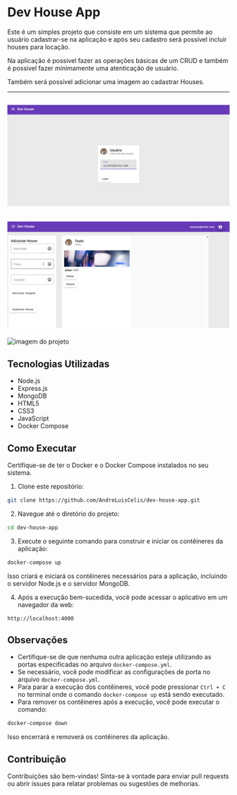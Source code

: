 
# Dev House App

Este é um simples projeto que consiste em um sistema que permite ao usuário cadastrar-se na aplicação e após seu cadastro será possível incluir houses para locação.

Na aplicação é possivel fazer as operações básicas de um CRUD e também é possivel fazer minimamente uma atenticação de usuário.

Também será possível adicionar uma imagem ao cadastrar Houses.

----------------------------------------

![imagem do projeto](/front-dev-house/dev-house/src/assets/login.png)
---------------------------------------------

![imagem do projeto](/front-dev-house/dev-house/src/assets/cadastro.png)
----------------------------------------------------

![imagem do projeto](//front-dev-house/dev-house/src/assets/edicao.png)

## Tecnologias Utilizadas

- Node.js
- Express.js
- MongoDB
- HTML5
- CSS3
- JavaScript
- Docker Compose

## Como Executar

Certifique-se de ter o Docker e o Docker Compose instalados no seu sistema.

1. Clone este repositório:

```bash
git clone https://github.com/AndreLuisCelis/dev-house-app.git
```

2. Navegue até o diretório do projeto:

```bash
cd dev-house-app
```

3. Execute o seguinte comando para construir e iniciar os contêineres da aplicação:

```bash
docker-compose up
```

Isso criará e iniciará os contêineres necessários para a aplicação, incluindo o servidor Node.js e o servidor MongoDB.

4. Após a execução bem-sucedida, você pode acessar o aplicativo em um navegador da web:

```
http://localhost:4000
```

## Observações

- Certifique-se de que nenhuma outra aplicação esteja utilizando as portas especificadas no arquivo `docker-compose.yml`.
- Se necessário, você pode modificar as configurações de porta no arquivo `docker-compose.yml`.
- Para parar a execução dos contêineres, você pode pressionar `Ctrl + C` no terminal onde o comando `docker-compose up` está sendo executado.
- Para remover os contêineres após a execução, você pode executar o comando:

```bash
docker-compose down
```

Isso encerrará e removerá os contêineres da aplicação.

## Contribuição

Contribuições são bem-vindas! Sinta-se à vontade para enviar pull requests ou abrir issues para relatar problemas ou sugestões de melhorias.
